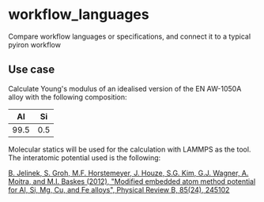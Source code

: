 # workflow_languages

Compare workflow languages or specifications, and connect it to a typical pyiron workflow

## Use case

Calculate Young's modulus of an idealised version of the EN AW-1050A alloy with the following composition:

| Al   | Si   |
| ---- | ---- |
| 99.5 | 0.5  |

Molecular statics will be used for the calculation with LAMMPS as the tool.
The interatomic potential used is the following:

[B. Jelinek, S. Groh, M.F. Horstemeyer, J. Houze, S.G. Kim, G.J. Wagner, A. Moitra, and M.I. Baskes (2012), "Modified embedded atom method potential for Al, Si, Mg, Cu, and Fe alloys", Physical Review B, 85(24), 245102](https://journals.aps.org/prb/abstract/10.1103/PhysRevB.85.245102)